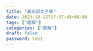 ```yaml
---
title: "最长回文子串"
date: 2023-10-12T17:37:48+08:00
tags: ["题解"]
categories: ["题解"]
draft: false
password: test
---
```





